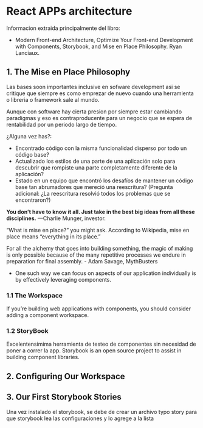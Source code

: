 # React APPs architecture

Informacion extraida principalmente del libro:

- Modern Front-end Architecture, Optimize Your Front-end Development with Components, Storybook, and Mise en Place Philosophy. Ryan Lanciaux.

## 1. The Mise en Place Philosophy

Las bases soon importantes inclusive en sofware development asi se critique que siempre es como emprezar de nuevo cuando una herramienta o libreria o framework sale al mundo.

Aunque con software hay cierta presion por siempre estar cambiando paradigmas y eso es contraproducente para un negocio que se espera de rentabilidad por un periodo largo de tiempo.

¿Alguna vez has?:

- Encontrado código con la misma funcionalidad disperso por todo un código base?
- Actualizado los estilos de una parte de una aplicación solo para descubrir que rompiste una parte completamente diferente de la aplicación?
- Estado en un equipo que encontró los desafíos de mantener un código base tan abrumadores que mereció una reescritura? (Pregunta adicional: ¿La reescritura resolvió todos los problemas que se encontraron?)

**You don’t have to know it all. Just take in the best big ideas from all these disciplines.**
—Charlie Munger, investor.

“What is mise en place?” you might ask. According to Wikipedia, mise en place means “everything in its place.”

For all the alchemy that goes into building something, the magic of making is only possible because of the many repetitive processes we endure in preparation for final assembly. - Adam Savage, MythBusters

- One such way we can focus on aspects of our application individually is by effectively leveraging components.

### 1.1 The Workspace

If you’re building web applications with components, you should consider adding a component workspace.

### 1.2 StoryBook

Excelentensimima herramienta de testeo de componentes sin necesidad de poner a correr la app. Storybook is an open source project to assist in building component libraries.

## 2. Configuring Our Workspace

## 3. Our First Storybook Stories

Una vez instalado el storybook, se debe de crear un archivo typo story para que storybook lea las configuraciones y lo agrege a la lista
